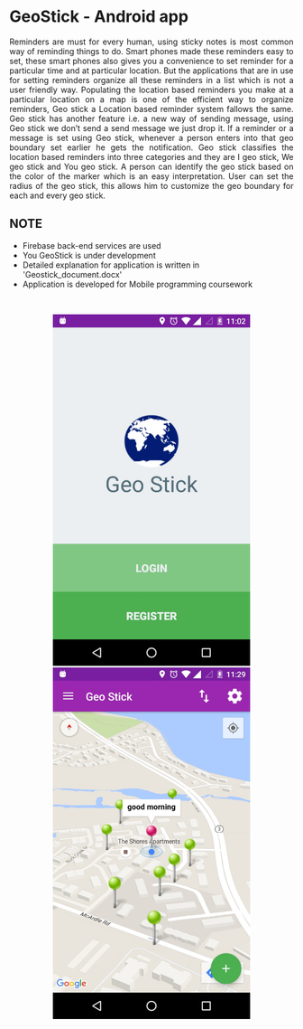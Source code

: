 # GeoStick - Android app
<p align="justify">Reminders are must for every human, using sticky notes is most common way of reminding things to do. Smart phones made these reminders easy to set, these smart phones also gives you a convenience to set reminder for a particular time and at particular location. But the applications that are in use for setting reminders organize all these reminders in a list which is not a user friendly way. Populating the location based reminders you make at a particular location on a map is one of the efficient way to organize reminders, Geo stick a Location based reminder system fallows the same. Geo stick has another feature i.e. a new way of sending message, using Geo stick we don’t send a send message we just drop it. If a reminder or a message is set using Geo stick, whenever a person enters into that geo boundary set earlier he gets the notification. Geo stick classifies the location based reminders into three categories and they are I geo stick, We geo stick and You geo stick. A person can identify the geo stick based on the color of the marker which is an easy interpretation. User can set the radius of the geo stick, this allows him to customize the geo boundary for each and every geo stick.</p>
<h2>NOTE</h2>
<ul>
<li>Firebase back-end services are used</li>
<li>You GeoStick is under development</li>
<li>Detailed explanation for application is written in 'Geostick_document.docx'</li>
<li>Application is developed for Mobile programming coursework</li>
</ul>
<br/>
<p align="center">
  <img src="./GeoStick/UI images/Login.jpg" width="350"/>
  <img src="./GeoStick/UI images/Home screen.jpg" width="350"/>
</p>
